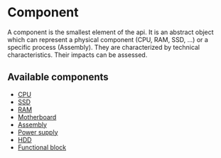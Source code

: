 # Component

A component is the smallest element of the api. It is an abstract object which 
can represent a physical component (CPU, RAM, SSD, ...) or a specific process (Assembly).
They are characterized by technical characteristics. Their impacts can be assessed.

## Available components

* [CPU](cpu.md)
* [SSD](ssd.md)
* [RAM](ram.md)
* [Motherboard](motherboard.md)
* [Assembly](assembly.md)
* [Power supply](power_supply.md)
* [HDD](hdd.md)
* [Functional block](functional_blocks.md)

